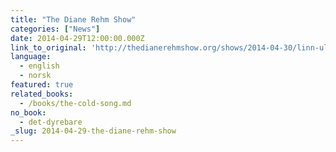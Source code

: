 ```yaml
---
title: "The Diane Rehm Show"
categories: ["News"]
date: 2014-04-29T12:00:00.000Z
link_to_original: 'http://thedianerehmshow.org/shows/2014-04-30/linn-ullmann-cold-song'
language:
  - english
  - norsk
featured: true
related_books:
  - /books/the-cold-song.md
no_book:
  - det-dyrebare
_slug: 2014-04-29-the-diane-rehm-show
---
```

